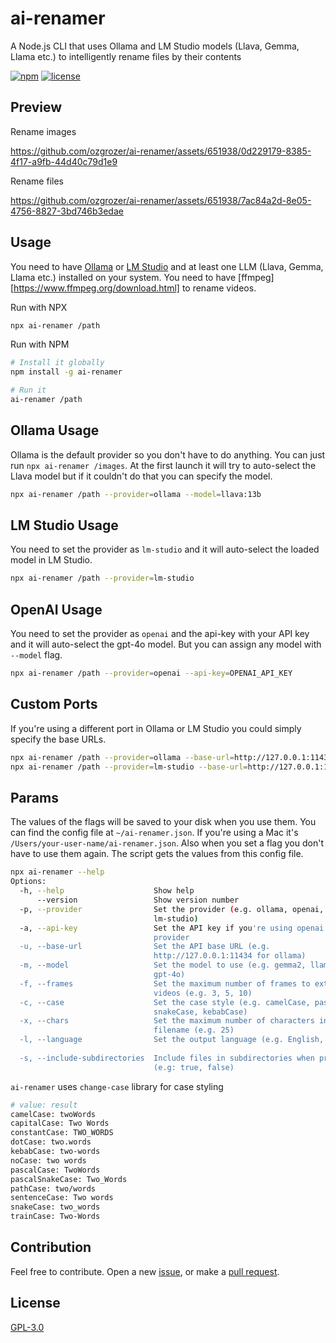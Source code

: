 # ai-renamer

A Node.js CLI that uses Ollama and LM Studio models (Llava, Gemma, Llama etc.) to intelligently rename files by their contents

[![npm](https://img.shields.io/npm/v/ai-renamer.svg?style=flat-square)](https://www.npmjs.com/package/ai-renamer)
[![license](https://img.shields.io/npm/l/ai-renamer?style=flat-square)](https://github.com/ozgrozer/ai-renamer/blob/main/license)

## Preview

Rename images

https://github.com/ozgrozer/ai-renamer/assets/651938/0d229179-8385-4f17-a9fb-44d40c79d1e9

Rename files

https://github.com/ozgrozer/ai-renamer/assets/651938/7ac84a2d-8e05-4756-8827-3bd746b3edae

## Usage

You need to have [Ollama](https://ollama.com/download) or [LM Studio](https://lmstudio.ai/) and at least one LLM (Llava, Gemma, Llama etc.) installed on your system. You need to have [ffmpeg][https://www.ffmpeg.org/download.html] to rename videos.

Run with NPX

```bash
npx ai-renamer /path
```

Run with NPM

```bash
# Install it globally
npm install -g ai-renamer

# Run it
ai-renamer /path
```

## Ollama Usage

Ollama is the default provider so you don't have to do anything. You can just run `npx ai-renamer /images`. At the first launch it will try to auto-select the Llava model but if it couldn't do that you can specify the model.

```bash
npx ai-renamer /path --provider=ollama --model=llava:13b
```

## LM Studio Usage

You need to set the provider as `lm-studio` and it will auto-select the loaded model in LM Studio.

```bash
npx ai-renamer /path --provider=lm-studio
```

## OpenAI Usage

You need to set the provider as `openai` and the api-key with your API key and it will auto-select the gpt-4o model. But you can assign any model with `--model` flag.

```bash
npx ai-renamer /path --provider=openai --api-key=OPENAI_API_KEY
```

## Custom Ports

If you're using a different port in Ollama or LM Studio you could simply specify the base URLs.

```bash
npx ai-renamer /path --provider=ollama --base-url=http://127.0.0.1:11434
npx ai-renamer /path --provider=lm-studio --base-url=http://127.0.0.1:1234
```

## Params

The values of the flags will be saved to your disk when you use them. You can find the config file at `~/ai-renamer.json`. If you're using a Mac it's `/Users/your-user-name/ai-renamer.json`. Also when you set a flag you don't have to use them again. The script gets the values from this config file.

```bash
npx ai-renamer --help
Options:
  -h, --help                    Show help                              [boolean]
      --version                 Show version number                    [boolean]
  -p, --provider                Set the provider (e.g. ollama, openai,
                                lm-studio)                              [string]
  -a, --api-key                 Set the API key if you're using openai as
                                provider                                [string]
  -u, --base-url                Set the API base URL (e.g.
                                http://127.0.0.1:11434 for ollama)      [string]
  -m, --model                   Set the model to use (e.g. gemma2, llama3,
                                gpt-4o)                                 [string]
  -f, --frames                  Set the maximum number of frames to extract from
                                videos (e.g. 3, 5, 10)                  [number]
  -c, --case                    Set the case style (e.g. camelCase, pascalCase,
                                snakeCase, kebabCase)                   [string]
  -x, --chars                   Set the maximum number of characters in the new
                                filename (e.g. 25)                      [number]
  -l, --language                Set the output language (e.g. English, Turkish)
                                                                        [string]
  -s, --include-subdirectories  Include files in subdirectories when processing
                                (e.g: true, false)                      [string]
```

`ai-renamer` uses `change-case` library for case styling

```bash
# value: result
camelCase: twoWords
capitalCase: Two Words
constantCase: TWO_WORDS
dotCase: two.words
kebabCase: two-words
noCase: two words
pascalCase: TwoWords
pascalSnakeCase: Two_Words
pathCase: two/words
sentenceCase: Two words
snakeCase: two_words
trainCase: Two-Words
```

## Contribution

Feel free to contribute. Open a new [issue](https://github.com/ozgrozer/ai-renamer/issues), or make a [pull request](https://github.com/ozgrozer/ai-renamer/pulls).

## License

[GPL-3.0](https://github.com/ozgrozer/ai-renamer/blob/main/license)
